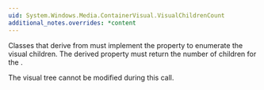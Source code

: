 ```yaml
---
uid: System.Windows.Media.ContainerVisual.VisualChildrenCount
additional_notes.overrides: *content
---
```


<p>Classes that derive from <xref href="System.Windows.Media.ContainerVisual"></xref> must implement the <xref href="System.Windows.Media.ContainerVisual.VisualChildrenCount"></xref> property to enumerate the visual children. The derived property must return the number of children for the <xref href="System.Windows.Media.ContainerVisual"></xref>.  
  
 The visual tree cannot be modified during this call.</p>


